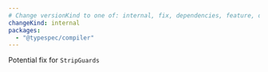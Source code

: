 ```yaml
---
# Change versionKind to one of: internal, fix, dependencies, feature, deprecation, breaking
changeKind: internal
packages:
  - "@typespec/compiler"
---
```


Potential fix for `StripGuards`
